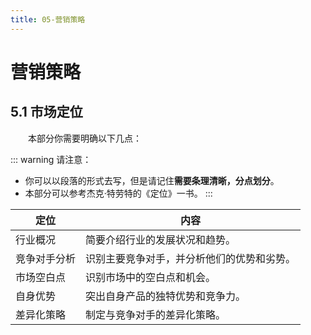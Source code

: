 ```yaml
---
title: 05-营销策略
---
```

# 营销策略

## 5.1 市场定位

&emsp;&emsp;本部分你需要明确以下几点：

::: warning
请注意：
- 你可以以段落的形式去写，但是请记住**需要条理清晰，分点划分**。
- 本部分可以参考杰克·特劳特的《定位》一书。
:::

|     定位     |     内容     |
| ----------- | ------------ |
|   行业概况   |   简要介绍行业的发展状况和趋势。   |
| 竞争对手分析  | 识别主要竞争对手，并分析他们的优势和劣势。 |
|   市场空白点   | 识别市场中的空白点和机会。 |
|   自身优势   | 突出自身产品的独特优势和竞争力。 |
| 差异化策略 | 制定与竞争对手的差异化策略。 |

